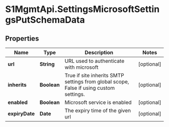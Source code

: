 # S1MgmtApi.SettingsMicrosoftSettingsPutSchemaData

## Properties
Name | Type | Description | Notes
------------ | ------------- | ------------- | -------------
**url** | **String** | URL used to authenticate with microsoft | [optional] 
**inherits** | **Boolean** | True if site inherits SMTP settings from global scope, False if using custom settings. | [optional] 
**enabled** | **Boolean** | Microsoft service is enabled | [optional] 
**expiryDate** | **Date** | The expiry time of the given url | [optional] 


